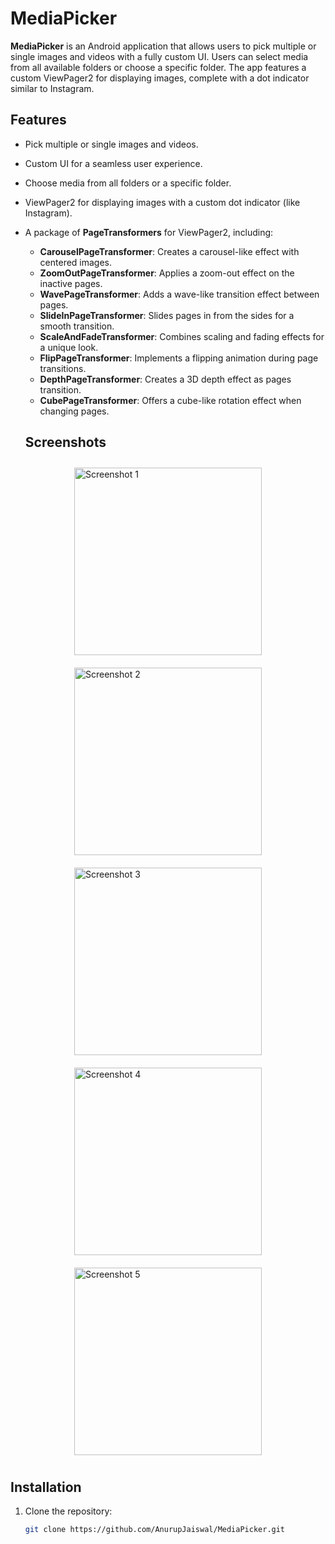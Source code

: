 # MediaPicker

**MediaPicker** is an Android application that allows users to pick multiple or single images and videos with a fully custom UI. Users can select media from all available folders or choose a specific folder. The app features a custom ViewPager2 for displaying images, complete with a dot indicator similar to Instagram.

## Features
- Pick multiple or single images and videos.
- Custom UI for a seamless user experience.
- Choose media from all folders or a specific folder.
- ViewPager2 for displaying images with a custom dot indicator (like Instagram).
- A package of **PageTransformers** for ViewPager2, including:

  - **CarouselPageTransformer**: Creates a carousel-like effect with centered images.
  - **ZoomOutPageTransformer**: Applies a zoom-out effect on the inactive pages.
  - **WavePageTransformer**: Adds a wave-like transition effect between pages.
  - **SlideInPageTransformer**: Slides pages in from the sides for a smooth transition.
  - **ScaleAndFadeTransformer**: Combines scaling and fading effects for a unique look.
  - **FlipPageTransformer**: Implements a flipping animation during page transitions.
  - **DepthPageTransformer**: Creates a 3D depth effect as pages transition.
  - **CubePageTransformer**: Offers a cube-like rotation effect when changing pages.
 
  ## Screenshots
<div style="display: flex; flex-wrap: wrap; justify-content: space-around;">
  <img src="https://github.com/user-attachments/assets/93f22885-ab3b-4d30-9857-733d9a07c4ac" alt="Screenshot 1" width="300" style="margin: 10px;" />
  <img src="https://github.com/user-attachments/assets/df5db23f-0484-4fea-901b-8035cccf97d4" alt="Screenshot 2" width="300" style="margin: 10px;" />
  <img src="https://github.com/user-attachments/assets/2ed2f7c0-186b-4511-9ab5-93a7694a3f77" alt="Screenshot 3" width="300" style="margin: 10px;" />
  <img src="https://github.com/user-attachments/assets/2f5f881f-4dbe-43e3-8949-e059d43b1825" alt="Screenshot 4" width="300" style="margin: 10px;" />
  <img src="https://github.com/user-attachments/assets/636f8d0f-95a2-4a0f-a6b3-15cd51a31a79" alt="Screenshot 5" width="300" style="margin: 10px;" />
</div>


## Installation

1. Clone the repository:
   ```bash
   git clone https://github.com/AnurupJaiswal/MediaPicker.git
